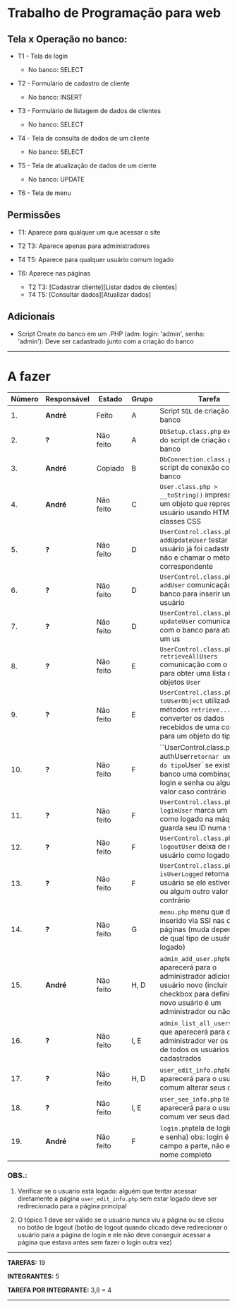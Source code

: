 
# Trabalho de Programação para web
## Tela x Operação no banco:

* T1 - Tela de login
	* No banco:  SELECT

* T2 - Formulário de cadastro de cliente
	* No banco: INSERT

* T3 - Formulário de listagem de dados de clientes
	* No banco: SELECT

* T4 - Tela de consulta de dados de um cliente
	* No banco: SELECT

* T5 - Tela de atualização de dados de um ciente
	* No banco: UPDATE

* T6 - Tela de menu

## Permissões

* T1: Aparece para qualquer um que acessar o site

* T2 T3: Aparece apenas para administradores

* T4 T5: Aparece para qualquer usuário comum logado

* T6: Aparece nas páginas 
	* T2 T3: \[Cadastrar cliente\]\[Listar dados de clientes\]
	* T4 T5: \[Consultar dados\]\[Atualizar dados\]

## Adicionais

* Script Create do banco em um .PHP 
	(adm: login: 'admin', senha: 'admin'): Deve ser cadastrado junto com a criação do banco

--------------------------------------

# A fazer

|Número|Responsável|Estado|Grupo|Tarefa|
|-|-|-|-|-|
|1. | **André** | Feito |A| Script `SQL` de criação do banco |
|2. |**?**|Não feito|A|`DbSetup.class.php` execução do script de criação do banco
|3. |**André**|Copiado|B|`DbConnection.class.php` script de conexão com o banco
|4. |**André**|Não feito|C|`User.class.php > __toString()` impressão de um objeto que representa um usuário usando HTML e classes CSS
|5. |**?**|Não feito|D|`UserControl.class.php > addUpdateUser` testar se o usuário já foi cadastrado ou não e chamar o método correspondente
|6. |**?**|Não feito|D|`UserControl.class.php  > addUser` comunicação com o banco para inserir um novo usuário
|7. |**?**|Não feito|D|`UserControl.class.php  > updateUser` comunicação com o banco para atualizar um us
|8. |**?**|Não feito|E|`UserControl.class.php  > retrieveAllUsers` comunicação com o banco para obter uma lista de objetos `User`
|9. |**?**|Não feito|E|`UserControl.class.php  > toUserObject` utilizado pelos métodos `retrieve...`, converter os dados recebidos de uma consulta para um objeto do tipo `User`
|10. |**?**|Não feito|F|``UserControl.class.php  > authUser` retornar um objeto do tipo `User` se existir no banco uma combinação de login e senha ou algum outro valor caso contrário
|11. |**?**|Não feito|F|`UserControl.class.php  > loginUser` marca um usuário como logado na máquina e guarda seu ID numa `SESSION`
|12. |**?**|Não feito|F|`UserControl.class.php  > logoutUser` deixa de marcar o usuário como logado
|13. |**?**|Não feito|F|`UserControl.class.php  > isUserLogged` retorna o id do usuário se ele estiver logado ou algum outro valor caso contrário
|14. |**?**|Não feito|G|`menu.php` menu que deve ser inserido via SSI nas outras páginas (muda dependendo de qual tipo de usuário está logado)
|15. |**André**|Não feito|H, D|`admin_add_user.php`tela que aparecerá para o administrador adicionar um usuário novo (incluir um checkbox para definir se o novo usuário é um administrador ou não)
|16. |**?**|Não feito|I, E|`admin_list_all_users.php`tela que aparecerá para o administrador ver os dados de todos os usuários cadastrados
|17. |**?**|Não feito|H, D|`user_edit_info.php`tela que aparecerá para o usuário comum alterar seus dados
|18. |**?**|Não feito|I, E|`user_see_info.php` tela que aparecerá para o usuário comum ver seus dados
|19. |**André**|Não feito|F|`login.php`tela de login (login e senha) obs: login é um campo a parte, não e-mail ou nome completo

### OBS.:

1. Verificar se o usuário está logado: alguém que tentar acessar diretamente a página `user_edit_info.php` sem estar logado deve ser redirecionado para a página principal

2. O tópico 1 deve ser válido se o usuário nunca viu a página ou se clicou no botão de logout (botão de logout quando clicado deve redirecionar o usuário para a página de login e ele não deve conseguir acessar a página que estava antes sem fazer o login outra vez)

----------------------------

**TAREFAS:** 19

**INTEGRANTES:** 5

**TAREFA POR INTEGRANTE:** 3,8 = 4


----------------------
